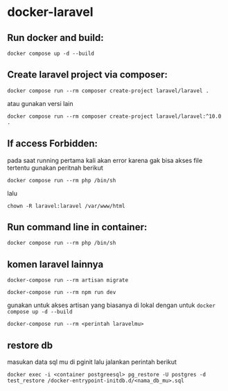# docker-laravel

## Run docker and build:
```
docker compose up -d --build
```

## Create laravel project via composer:
```
docker compose run --rm composer create-project laravel/laravel .
```
atau gunakan versi lain
```
docker compose run --rm composer create-project laravel/laravel:^10.0 .
```
## If access Forbidden:
pada saat running pertama kali akan error karena gak bisa akses file tertentu gunakan peritnah berikut

```
docker compose run --rm php /bin/sh
```
lalu
```
chown -R laravel:laravel /var/www/html
```

## Run command line in container:
```
docker compose run --rm php /bin/sh
```
## komen laravel lainnya

```
docker-compose run --rm artisan migrate
```

```
docker-compose run --rm npm run dev
```

gunakan untuk akses artisan yang biasanya di lokal dengan untuk `docker compose up -d --build` 
```
docker-compose run --rm <perintah laravelmu>
```

## restore db 
masukan data sql mu di pginit
lalu jalankan perintah berikut
```
docker exec -i <container postgreesql> pg_restore -U postgres -d test_restore /docker-entrypoint-initdb.d/<nama_db_mu>.sql
```